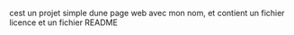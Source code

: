 cest un projet simple dune page web avec mon nom, et contient un fichier licence et un fichier README
